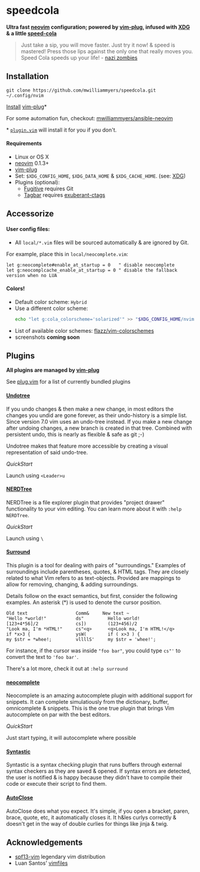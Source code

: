 # speedcola

__Ultra fast [neovim] configuration;
powered by [vim-plug], infused with [XDG] & a little [speed-cola]__

> Just take a sip, you will move faster. Just try it now! & speed is mastered!
Press those lips against the only one that really moves you. Speed Cola speeds
up your life! - [nazi zombies]


## Installation

```
git clone https://github.com/mwilliammyers/speedcola.git ~/.config/nvim
```

[Install](https://github.com/junegunn/vim-plug#installation) [vim-plug]*

For some automation fun, checkout: [mwilliammyers/ansible-neovim]

\* [`plugin.vim`](plugin.vim) will install it for you if you don't.

#### Requirements

- Linux or OS X
- [neovim] 0.1.3+
- [vim-plug]
- Set: `$XDG_CONFIG_HOME`, `$XDG_DATA_HOME` & `$XDG_CACHE_HOME`. (see: [XDG])
- Plugins (optional):
  - [Fugitive] requires Git
  - [Tagbar] requires [exuberant-ctags]


## Accessorize

#### User config files:
  - All `local/*.vim` files will be sourced automatically & are ignored by Git.

For example, place this in `local/neocomplete.vim`:

```viml
let g:neocomplete#enable_at_startup = 0   " disable neocomplete
let g:neocomplcache_enable_at_startup = 0 " disable the fallback version when no LUA
```

#### Colors!
- Default color scheme: `Hybrid`
- Use a different color scheme:
  ```bash
  echo "let g:cola_colorscheme='solarized'" >> "$XDG_CONFIG_HOME/nvim/local/colors.vim"
  ```
- List of available color schemes: [flazz/vim-colorschemes]
- screenshots __coming soon__


## Plugins

__All plugins are managed by [vim-plug]__

See [plug.vim] for a list of currently bundled plugins

#### [Undotree]

If you undo changes & then make a new change, in most editors the changes you
undid are gone forever, as their undo-history is a simple list. Since version
7.0 vim uses an undo-tree instead. If you make a new change after undoing
changes, a new branch is created in that tree. Combined with persistent undo,
this is nearly as flexible & safe as git ;-)

Undotree makes that feature more accessible by creating a visual representation
of said undo-tree.

_QuickStart_

Launch using `<Leader>u`

#### [NERDTree]

NERDTree is a file explorer plugin that provides "project drawer" functionality
to your vim editing.  You can learn more about it with `:help NERDTree`.

_QuickStart_

Launch using `\`

#### [Surround]

This plugin is a tool for dealing with pairs of "surroundings."  Examples of
surroundings include parentheses, quotes, & HTML tags.  They are closely
related to what Vim refers to as text-objects.  Provided are mappings to allow
for removing, changing, & adding surroundings.

Details follow on the exact semantics, but first, consider the following
examples.  An asterisk (\*) is used to denote the cursor position.

```text
Old text                  Comm&     New text ~
"Hello *world!"           ds"         Hello world!
[123+4*56]/2              cs])        (123+456)/2
"Look ma, I'm *HTML!"     cs"<q>      <q>Look ma, I'm HTML!</q>
if *x>3 {                 ysW(        if ( x>3 ) {
my $str = *whee!;         vllllS'     my $str = 'whee!';
```

For instance, if the cursor was inside `"foo bar"`, you could type `cs"'` to
convert the text to `'foo bar'`.

There's a lot more, check it out at `:help surround`

#### [neocomplete]

Neocomplete is an amazing autocomplete plugin with additional support for
snippets. It can complete simulatiously from the dictionary, buffer,
omnicomplete & snippets. This is the one true plugin that brings Vim
autocomplete on par with the best editors.

_QuickStart_

Just start typing, it will autocomplete where possible

#### [Syntastic]

Syntastic is a syntax checking plugin that runs buffers through external syntax
checkers as they are saved & opened. If syntax errors are detected, the user
is notified & is happy because they didn't have to compile their code or
execute their script to find them.

#### [AutoClose]

AutoClose does what you expect. It's simple, if you open a bracket, paren,
brace, quote, etc, it automatically closes it. It h&les curlys correctly &
doesn't get in the way of double curlies for things like jinja & twig.


## Acknowledgements
- [spf13-vim] legendary vim distribution
- Luan Santos' [vimfiles]


[mwilliammyers/ansible-neovim]: https://github.com/mwilliammyers/ansible-neovim
[nazi zombies]: http://nazizombies.wikia.com/wiki/Speed_Cola
[speed-cola]: http://nazizombies.wikia.com/wiki/Speed_Cola
[plug.vim]: plug.vim

[Git]:http://git-scm.com
[Curl]:http://curl.haxx.se
[Vim]:http://www.vim.org/download.php#pc
[neovim]: https://github.com/neovim/neovim
[MacVim]:http://code.google.com/p/macvim/

[vim-respect-xdg]:https://tlvince.com/vim-respect-xdg
[XDG]:http://st&ards.freedesktop.org/basedir-spec/basedir-spec-latest.html

[vim-plug]:https://github.com/junegunn/vim-plug

[ack]:http://betterthangrep.com/
[ag]:https://github.com/ggreer/the_silver_searcher
[exuberant-ctags]:https://github.com/fishman/ctags
[fzf]:https://github.com/junegunn/fzf

[Vundle]:https://github.com/gmarik/vundle
[PIV]:https://github.com/spf13/PIV
[NERDCommenter]:https://github.com/scrooloose/nerdcommenter
[Undotree]:https://github.com/mbbill/undotree
[NERDTree]:https://github.com/scrooloose/nerdtree
[ctrlp]:https://github.com/kien/ctrlp.vim
[solarized]:https://github.com/altercation/vim-colors-solarized
[neocomplete]:https://github.com/shougo/neocomplete
[Fugitive]:https://github.com/tpope/vim-fugitive
[Surround]:https://github.com/tpope/vim-surround
[Tagbar]:https://github.com/majutsushi/tagbar
[Syntastic]:https://github.com/scrooloose/syntastic
[vim-easymotion]:https://github.com/Lokaltog/vim-easymotion
[YouCompleteMe]:https://github.com/Valloric/YouCompleteMe
[Matchit]:http://www.vim.org/scripts/script.php?script_id=39
[Tabularize]:https://github.com/godlygeek/tabular
[EasyMotion]:https://github.com/Lokaltog/vim-easymotion
[Airline]:https://github.com/bling/vim-airline
[Powerline]:https://github.com/lokaltog/powerline
[PowerlineFonts]:https://github.com/Lokaltog/powerline-fonts
[AutoClose]:https://github.com/spf13/vim-autoclose
[ag.vim]:https://github.com/rking/ag.vim
[Ack.vim]:https://github.com/mileszs/ack.vim

[flazz/vim-colorschemes]:https://github.com/flazz/vim-colorschemes/tree/master/colors

[spf13-vim]:https://github.com/spf13/spf13-vim
[vimfiles]:https://github.com/luan/vimfiles

[spf13-vim-img]:https://i.imgur.com/UKToY.png
[spf13-vimrc-img]:https://i.imgur.com/kZWj1.png
[autocomplete-img]:https://i.imgur.com/90Gg7.png
[tagbar-img]:https://i.imgur.com/cjbrC.png
[fugitive-img]:https://i.imgur.com/4NrxV.png
[nerdtree-img]:https://i.imgur.com/9xIfu.png
[phpmanual-img]:https://i.imgur.com/c0GGP.png
[easymotion-img]:https://i.imgur.com/ZsrVL.png
[airline-img]:https://i.imgur.com/D4ZYADr.png
